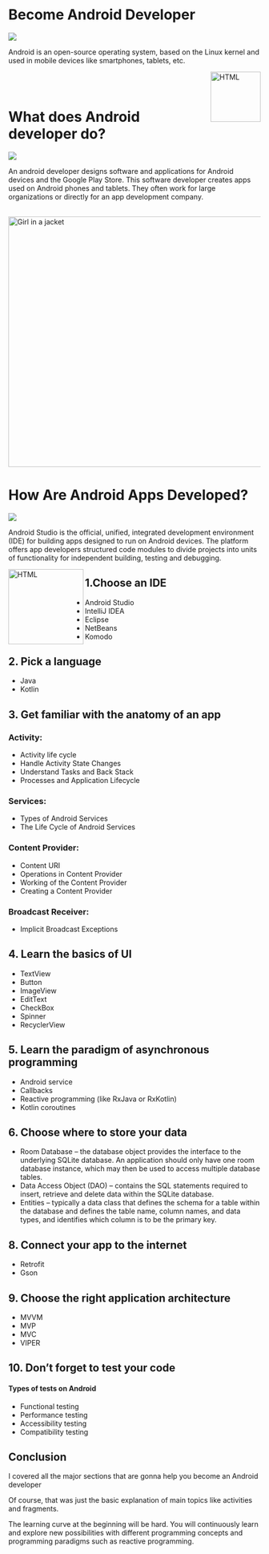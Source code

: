# Become Android Developer

![](https://i.imgur.com/waxVImv.png)

Android is an open-source operating system, based on the Linux kernel and used in mobile devices like smartphones, tablets, etc.

<img align="right" src="https://cdn-icons-png.flaticon.com/512/888/888839.png" height="100" alt="HTML">
<br>
<br>

# What does Android developer do?

![](https://i.imgur.com/waxVImv.png)

An android developer designs software and applications for Android devices and the Google Play Store. This software
developer creates apps used on Android phones and tablets. They often work for large organizations or directly for an app development company.

<br>

<img src="https://www.simplilearn.com/ice9/free_resources_article_thumb/How_to_Become_an_Android_Developer.jpg" alt="Girl in a jacket" width="1000" height="500">
 
# How Are Android Apps Developed? 
    
![](https://i.imgur.com/waxVImv.png)
 
Android Studio is the official, unified, integrated development environment (IDE) for building apps designed to run on Android devices. The platform offers app developers structured code modules to divide projects into units of functionality for independent building, testing and debugging.

<img align="left" src="https://1.bp.blogspot.com/-LgTa-xDiknI/X4EflN56boI/AAAAAAAAPuk/24YyKnqiGkwRS9-_9suPKkfsAwO4wHYEgCLcBGAsYHQ/s0/image9.png" height="150" alt="HTML">

## 1.Choose an IDE

- Android Studio
- IntelliJ IDEA
- Eclipse
- NetBeans
- Komodo

## 2. Pick a language

- Java
- Kotlin

## 3. Get familiar with the anatomy of an app

### Activity:

- Activity life cycle
- Handle Activity State Changes
- Understand Tasks and Back Stack
- Processes and Application Lifecycle

### Services:

- Types of Android Services
- The Life Cycle of Android Services

### Content Provider:

- Content URI
- Operations in Content Provider
- Working of the Content Provider
- Creating a Content Provider

### Broadcast Receiver:

- Implicit Broadcast Exceptions

## 4. Learn the basics of UI

- TextView
- Button
- ImageView
- EditText
- CheckBox
- Spinner
- RecyclerView

## 5. Learn the paradigm of asynchronous programming

- Android service
- Callbacks
- Reactive programming (like RxJava or RxKotlin)
- Kotlin coroutines

## 6. Choose where to store your data

- Room Database – the database object provides the interface to the underlying SQLite database. An application should only have one room database instance, which may then be used to access multiple database tables.
- Data Access Object (DAO) – contains the SQL statements required to insert, retrieve and delete data within the SQLite database.
- Entities – typically a data class that defines the schema for a table within the database and defines the table name, column names, and data types, and identifies which column is to be the primary key.

## 8. Connect your app to the internet

- Retrofit
- Gson

## 9. Choose the right application architecture

- MVVM
- MVP
- MVC
- VIPER

## 10. Don’t forget to test your code

#### Types of tests on Android

- Functional testing
- Performance testing
- Accessibility testing
- Compatibility testing

## Conclusion
I covered all the major sections that are gonna help you become an Android developer

Of course, that was just the basic explanation of main topics like activities and fragments.

The learning curve at the beginning will be hard. You will continuously learn and explore new possibilities with different programming concepts and programming paradigms such as reactive programming.